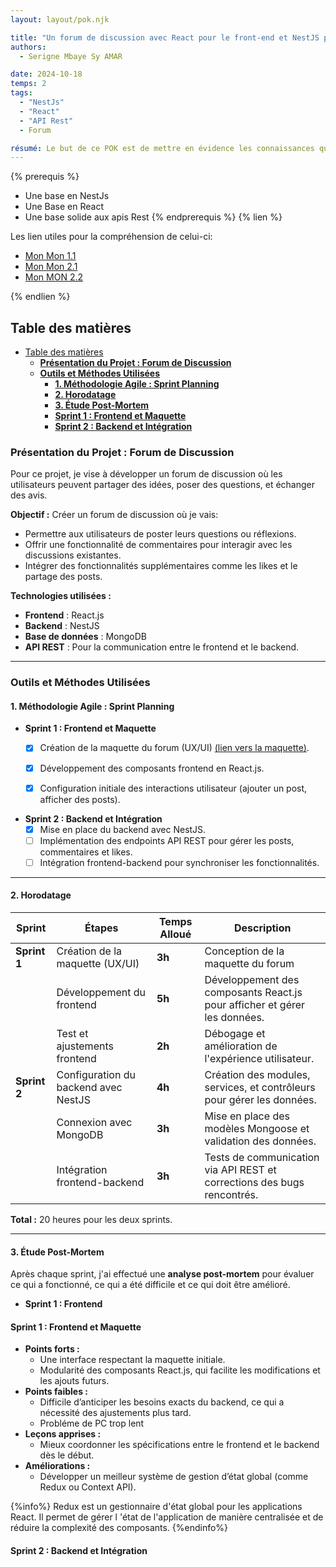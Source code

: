 ```yaml
---
layout: layout/pok.njk

title: "Un forum de discussion avec React pour le front-end et NestJS pour le back-end"
authors:
  - Serigne Mbaye Sy AMAR

date: 2024-10-18
temps: 2
tags:
  - "NestJs"
  - "React"
  - "API Rest"
  - Forum

résumé: Le but de ce POK est de mettre en évidence les connaissances que j’ai acquises durant l’ensemble de mes MONs, en créant un forum de discussion avec React comme front-end et NestJS comme back-end, en utilisant bien évidemment les API Rest pour la connexion entre les deux.
---
```


{% prerequis %}

- Une base en NestJs
- Une Base en React
- Une base solide aux apis Rest
{% endprerequis %}
{% lien %}

Les lien utiles pour la compréhension de celui-ci:
- [Mon Mon 1.1](https://francoisbrucker.github.io/do-it/promos/2024-2025/Amar-Mbaye/mon/temps-1.1/)
- [Mon Mon 2.1](https://francoisbrucker.github.io/do-it/promos/2024-2025/Amar-Mbaye/mon/temps-2.1/)
- [Mon MON 2.2](https://francoisbrucker.github.io/do-it/promos/2024-2025/Amar-Mbaye/mon/temps-2.2/)

{% endlien %}

<!-- table des matieres -->
## Table des matières<a name="table-des-matières"></a>

- [Table des matières](#table-des-matières)
  - [**Présentation du Projet : Forum de Discussion**](#présentation-du-projet--forum-de-discussion)
  - [**Outils et Méthodes Utilisées**](#outils-et-méthodes-utilisées)
    - [**1. Méthodologie Agile : Sprint Planning**](#1-méthodologie-agile--sprint-planning)
    - [**2. Horodatage**](#2-horodatage)
    - [**3. Étude Post-Mortem**](#3-étude-post-mortem)
    - [**Sprint 1 : Frontend et Maquette**](#sprint-1--frontend-et-maquette)
    - [**Sprint 2 : Backend et Intégration**](#sprint-2--backend-et-intégration)


### **Présentation du Projet : Forum de Discussion**
Pour ce projet, je vise à développer un forum de discussion où les utilisateurs peuvent partager des idées, poser des questions, et échanger des avis.

**Objectif :**
Créer un forum de discussion où je vais:

- Permettre aux utilisateurs de poster leurs questions ou réflexions.
- Offrir une fonctionnalité de commentaires pour interagir avec les discussions existantes.
- Intégrer des fonctionnalités supplémentaires comme les likes et le partage des posts.

**Technologies utilisées :**
- **Frontend** : React.js
- **Backend** : NestJS
- **Base de données** : MongoDB
- **API REST** : Pour la communication entre le frontend et le backend.

---

### **Outils et Méthodes Utilisées**

#### **1. Méthodologie Agile : Sprint Planning**


- **Sprint 1 : Frontend et Maquette**
  - [x] Création de la maquette du forum (UX/UI) [(lien vers la maquette)](https://www.figma.com/design/6EleCT87Blb4ecdAUifrFx/forum?t=404V5TOHt19Sr2Qc-1).

  - [x] Développement des composants frontend en React.js.
  - [x] Configuration initiale des interactions utilisateur (ajouter un post, afficher des posts).

- **Sprint 2 : Backend et Intégration**
  - [x] Mise en place du backend avec NestJS.
  - [ ] Implémentation des endpoints API REST pour gérer les posts, commentaires et likes.
  - [ ] Intégration frontend-backend pour synchroniser les fonctionnalités.

---

#### **2. Horodatage**


| Sprint      | Étapes                          | Temps Alloué | Description                                                                 |
|-------------|-------------------------------------|--------------|-----------------------------------------------------------------------------|
| **Sprint 1** | Création de la maquette (UX/UI)    | **3h**       | Conception de la maquette du forum                       |
|             | Développement du frontend          | **5h**      | Développement des composants React.js pour afficher et gérer les données.   |
|             | Test et ajustements frontend       | **2h**       | Débogage et amélioration de l'expérience utilisateur.                       |
| **Sprint 2** | Configuration du backend avec NestJS | **4h**      | Création des modules, services, et contrôleurs pour gérer les données.      |
|             | Connexion avec MongoDB             | **3h**       | Mise en place des modèles Mongoose et validation des données.               |
|             | Intégration frontend-backend       | **3h**       | Tests de communication via API REST et corrections des bugs rencontrés.     |

**Total :** 20 heures pour les deux sprints.


---

#### **3. Étude Post-Mortem**
Après chaque sprint, j'ai effectué une **analyse post-mortem** pour évaluer ce qui a fonctionné, ce qui a été difficile et ce qui doit être amélioré.

- **Sprint 1 : Frontend**


#### **Sprint 1 : Frontend et Maquette**
- **Points forts :**
  - Une interface respectant la maquette initiale.
  - Modularité des composants React.js, qui facilite les modifications et les ajouts futurs.
- **Points faibles :**
  - Difficile d’anticiper les besoins exacts du backend, ce qui a nécessité des ajustements plus tard.
  - Probléme de PC trop lent
- **Leçons apprises :**
  - Mieux coordonner les spécifications entre le frontend et le backend dès le début.
-  **Améliorations :**
    - Développer un meilleur système de gestion d’état global (comme Redux ou Context API).

  {%info%}
Redux est un gestionnaire d'état global pour les applications React. Il permet de gérer l 'état de l'application de manière centralisée et de réduire la complexité des composants.
{%endinfo%}

#### **Sprint 2 : Backend et Intégration**
<!-- #### **Sprint 2 : Backend et Intégration**
- **Points forts :**
  - Les endpoints REST sont bien organisés (CRUD standardisé).

- **Points faibles :**
  - Gestion des erreurs CORS qui a ralenti l'intégration initiale.
  - Probléme de PC trop lent
  - Complexité dans la synchronisation des états entre le frontend et le backend.
- **Leçons apprises :**
  - Toujours prévoir du temps pour les tests d’intégration entre les différentes parties du projet.

  - **Améliorations :**
    - Ajouter des tests automatisés pour éviter les régressions.

   {% info %}
Les tests automatisés sont des scripts qui vérifient automatiquement que le code fonctionne comme prévu. Ils permettent de détecter les erreurs et les bugs rapidement et de garantir la qualité du code.
{% endinfo %}


---

### **Architecture et Fonctionnalités**

#### **1. Fonctionnalités Clés du Forum**
- **Posts** :
  - Les utilisateurs peuvent créer, lire, modifier et supprimer des posts (CRUD).
  - Les posts sont affichés avec leur titre et contenu.

- **Commentaires** :
  - Chaque post peut recevoir des commentaires.
  - Les utilisateurs peuvent ajouter .

- **Interactions** :
  - Les utilisateurs peuvent liker et partager des posts.

#### **2. Architecture du Projet**
Le projet est divisé en plusieurs couches.

- **Frontend** (React.js) :
  - Composants principaux :
    - **MainContent** : Affiche la liste des posts.
    - **Editor** : Permet à l’utilisateur de créer un post.
    - **QuestionListItem** : Gère les interactions avec un post (likes, commentaires).

- **Backend** (NestJS) :
  - Modules :
    - **PostsModule** : Gère les endpoints pour les posts.
    - **CommentsModule** : Gère les endpoints pour les commentaires.
  - Modèles Mongoose :
    - **Post** : Définit la structure d’un post dans MongoDB (titre, contenu).
    - **Comment** : Définit la structure d’un commentaire (contenu, post associé).

---

## Résultat (Sous format de video)
<!-- integrer video .mp4 -->
<!-- <video width="100%" controls>
<source src="./Resultat.mp4" type="video/mp4">

## Sources :
{% lien %}

{% endlien %}  -->
